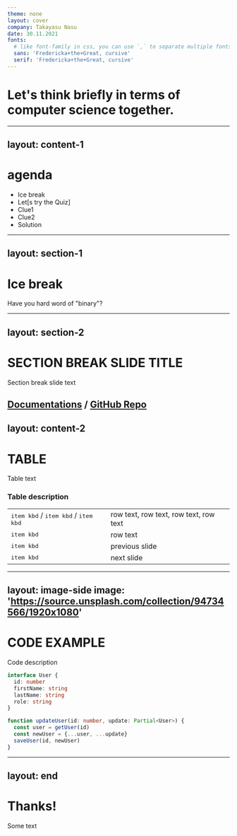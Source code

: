 ```yaml
---
theme: none
layout: cover
company: Takayasu Nasu
date: 30.11.2021
fonts:
  # like font-family in css, you can use `,` to separate multiple fonts for fallback
  sans: 'Fredericka+the+Great, cursive'
  serif: 'Fredericka+the+Great, cursive'
---
```


# Let's think briefly in terms of computer science together.

---
layout: content-1
---

# agenda


- Ice break
- Let[s try the Quiz]
- Clue1
- Clue2
- Solution


---
layout: section-1
---

# Ice break

Have you hard word of "binary"?




---
layout: section-2
---

# SECTION BREAK SLIDE TITLE

Section break slide text

[Documentations](https://sli.dev) / [GitHub Repo](https://github.com/slidevjs/slidev)
---
layout: content-2
---
# TABLE

Table text

### Table description

|     |     |
| --- | --- |
| <kbd>item kbd</kbd> / <kbd>item kbd</kbd> / <kbd>item kbd</kbd> | row text, row text, row text, row text |
| <kbd>item kbd</kbd> | row text |
| <kbd>item kbd</kbd> | previous slide |
| <kbd>item kbd</kbd> | next slide |

---
layout: image-side
image: 'https://source.unsplash.com/collection/94734566/1920x1080'
---

# CODE EXAMPLE

Code description

```ts
interface User {
  id: number
  firstName: string
  lastName: string
  role: string
}

function updateUser(id: number, update: Partial<User>) {
  const user = getUser(id)
  const newUser = {...user, ...update}
  saveUser(id, newUser)
}
```

---
layout: end
---

# Thanks!

Some text
